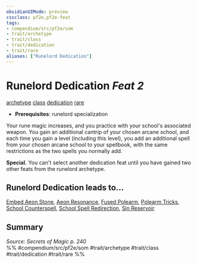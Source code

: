 ```yaml
---
obsidianUIMode: preview
cssclass: pf2e,pf2e-feat
tags:
- compendium/src/pf2e/som
- trait/archetype
- trait/class
- trait/dedication
- trait/rare
aliases: ["Runelord Dedication"]
---
```

# Runelord Dedication  *Feat 2*  
[archetype](archetype.md "Archetype Feat Trait")  [class](class-som.md "Class Class Trait")  [dedication](dedication.md "Dedication Feat Trait")  [rare](rare.md "Rare Rarity Trait")  

- **Prerequisites**: runelord specialization

Your rune magic increases, and you practice with your school's associated weapon. You gain an additional cantrip of your chosen arcane school, and each time you gain a level (including this level), you add an additional spell from your chosen arcane school to your spellbook, with the same restrictions as the two spells you normally add.

**Special.** You can't select another dedication feat until you have gained two other feats from the runelord archetype.

## Runelord Dedication leads to...

[Embed Aeon Stone](embed-aeon-stone-som.md), [Aeon Resonance](aeon-resonance-som.md), [Fused Polearm](fused-polearm-som.md), [Polearm Tricks](polearm-tricks-som.md), [School Counterspell](school-counterspell-som.md), [School Spell Redirection](school-spell-redirection-som.md), [Sin Reservoir](sin-reservoir-som.md)

## Summary

*Source: Secrets of Magic p. 240*  
%% #compendium/src/pf2e/som #trait/archetype #trait/class #trait/dedication #trait/rare %%
